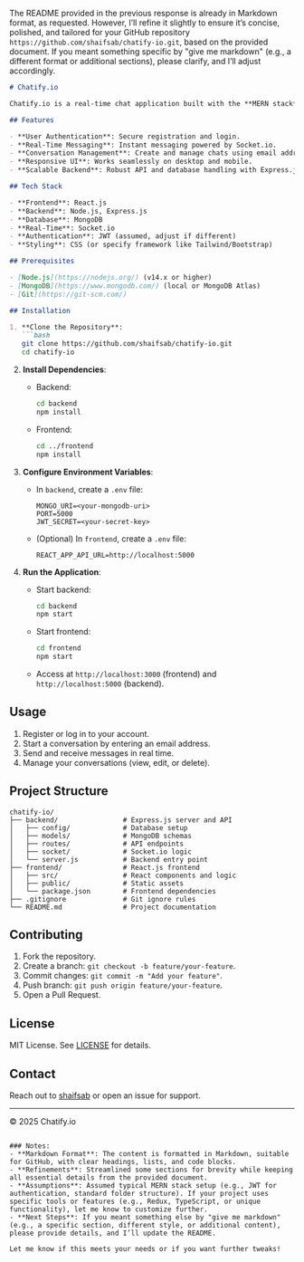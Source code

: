 The README provided in the previous response is already in Markdown format, as requested. However, I’ll refine it slightly to ensure it’s concise, polished, and tailored for your GitHub repository `https://github.com/shaifsab/chatify-io.git`, based on the provided document. If you meant something specific by "give me markdown" (e.g., a different format or additional sections), please clarify, and I’ll adjust accordingly.

```markdown
# Chatify.io

Chatify.io is a real-time chat application built with the **MERN stack** (MongoDB, Express.js, React, Node.js) and **Socket.io**. It supports user authentication, real-time messaging, and conversation management by email.

## Features

- **User Authentication**: Secure registration and login.
- **Real-Time Messaging**: Instant messaging powered by Socket.io.
- **Conversation Management**: Create and manage chats using email addresses.
- **Responsive UI**: Works seamlessly on desktop and mobile.
- **Scalable Backend**: Robust API and database handling with Express.js and MongoDB.

## Tech Stack

- **Frontend**: React.js
- **Backend**: Node.js, Express.js
- **Database**: MongoDB
- **Real-Time**: Socket.io
- **Authentication**: JWT (assumed, adjust if different)
- **Styling**: CSS (or specify framework like Tailwind/Bootstrap)

## Prerequisites

- [Node.js](https://nodejs.org/) (v14.x or higher)
- [MongoDB](https://www.mongodb.com/) (local or MongoDB Atlas)
- [Git](https://git-scm.com/)

## Installation

1. **Clone the Repository**:
   ```bash
   git clone https://github.com/shaifsab/chatify-io.git
   cd chatify-io
   ```

2. **Install Dependencies**:
   - Backend:
     ```bash
     cd backend
     npm install
     ```
   - Frontend:
     ```bash
     cd ../frontend
     npm install
     ```

3. **Configure Environment Variables**:
   - In `backend`, create a `.env` file:
     ```env
     MONGO_URI=<your-mongodb-uri>
     PORT=5000
     JWT_SECRET=<your-secret-key>
     ```
   - (Optional) In `frontend`, create a `.env` file:
     ```env
     REACT_APP_API_URL=http://localhost:5000
     ```

4. **Run the Application**:
   - Start backend:
     ```bash
     cd backend
     npm start
     ```
   - Start frontend:
     ```bash
     cd frontend
     npm start
     ```
   - Access at `http://localhost:3000` (frontend) and `http://localhost:5000` (backend).

## Usage

1. Register or log in to your account.
2. Start a conversation by entering an email address.
3. Send and receive messages in real time.
4. Manage your conversations (view, edit, or delete).

## Project Structure

```
chatify-io/
├── backend/                # Express.js server and API
│   ├── config/             # Database setup
│   ├── models/             # MongoDB schemas
│   ├── routes/             # API endpoints
│   ├── socket/             # Socket.io logic
│   └── server.js           # Backend entry point
├── frontend/               # React.js frontend
│   ├── src/                # React components and logic
│   ├── public/             # Static assets
│   └── package.json        # Frontend dependencies
├── .gitignore              # Git ignore rules
└── README.md               # Project documentation
```

## Contributing

1. Fork the repository.
2. Create a branch: `git checkout -b feature/your-feature`.
3. Commit changes: `git commit -m "Add your feature"`.
4. Push branch: `git push origin feature/your-feature`.
5. Open a Pull Request.

## License

MIT License. See [LICENSE](LICENSE) for details.

## Contact

Reach out to [shaifsab](https://github.com/shaifsab) or open an issue for support.

---

© 2025 Chatify.io
```

### Notes:
- **Markdown Format**: The content is formatted in Markdown, suitable for GitHub, with clear headings, lists, and code blocks.
- **Refinements**: Streamlined some sections for brevity while keeping all essential details from the provided document.
- **Assumptions**: Assumed typical MERN stack setup (e.g., JWT for authentication, standard folder structure). If your project uses specific tools or features (e.g., Redux, TypeScript, or unique functionality), let me know to customize further.
- **Next Steps**: If you meant something else by "give me markdown" (e.g., a specific section, different style, or additional content), please provide details, and I’ll update the README.

Let me know if this meets your needs or if you want further tweaks!
